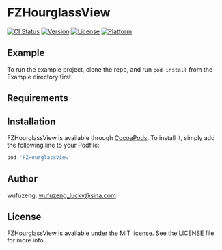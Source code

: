 # FZHourglassView

[![CI Status](https://img.shields.io/travis/wufuzeng/FZHourglassView.svg?style=flat)](https://travis-ci.org/wufuzeng/FZHourglassView)
[![Version](https://img.shields.io/cocoapods/v/FZHourglassView.svg?style=flat)](https://cocoapods.org/pods/FZHourglassView)
[![License](https://img.shields.io/cocoapods/l/FZHourglassView.svg?style=flat)](https://cocoapods.org/pods/FZHourglassView)
[![Platform](https://img.shields.io/cocoapods/p/FZHourglassView.svg?style=flat)](https://cocoapods.org/pods/FZHourglassView)

## Example

To run the example project, clone the repo, and run `pod install` from the Example directory first.

## Requirements

## Installation

FZHourglassView is available through [CocoaPods](https://cocoapods.org). To install
it, simply add the following line to your Podfile:

```ruby
pod 'FZHourglassView'
```

## Author

wufuzeng, wufuzeng_lucky@sina.com

## License

FZHourglassView is available under the MIT license. See the LICENSE file for more info.
